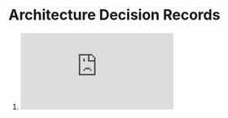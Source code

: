 # Architecture Decision Records

1. ![Caching layer above RDBMS | *Proposed*](https://www.postgresql.org/docs/9.3/rules-materializedviews.html)

